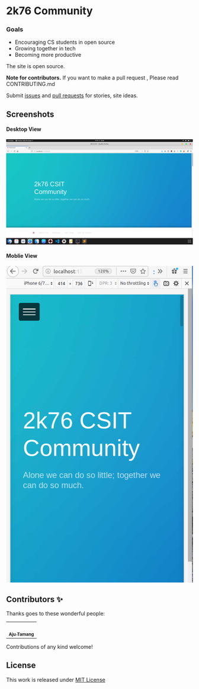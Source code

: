 # 2k76 Community

### Goals

- Encouraging CS students in open source
- Growing together in tech
- Becoming more productive


The site is open source. 

**Note for contributors.** If you want to make a pull request , Please read CONTRIBUTING.md

Submit [issues](https://github.com/Aju100/2k76/issues/new) and [pull requests](https://github.com/Aju100/2k76/compare?expand=1) for stories, site ideas.


## Screenshots
#### Desktop View
![alt text](screenshots/1.png)

#### Moblie View
![alt text](screenshots/mobile.png)

## Contributors ✨

Thanks goes to these wonderful people:
<table>
	<tr>
		<td align="center">
			<a href="https://github.com/Aju100"><img src="https://avatars2.githubusercontent.com/u/29862610?s=400&v=4" width="100px;" alt=""/><br /><sub><b>Aju Tamang</b></sub></a><br />
		</td>
	</tr>
</table>

Contributions of any kind welcome!

## License
This work is released under [MIT License][MIT]

[MIT]:https://github.com/Aju100/2k76/blob/master/LICENSE